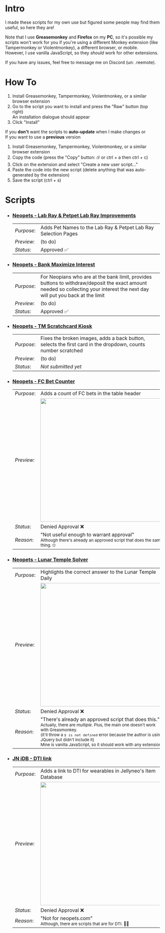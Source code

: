<h1>Intro</h1>
<p>I made these scripts for my own use but figured some people may find them useful, so here they are!</p>

<p>Note that I use <b>Greasemonkey</b> and <b>Firefox</b> on my <b>PC</b>, so it's possible my scripts won't work for you if you're using a different Monkey extension (like Tampermonkey or Violentmonkey), a different browser, or mobile.<br>
However, I use vanilla JavaScript, so they <i>should</i> work for other extensions.</p>

<p>If you have any issues, feel free to message me on Discord (un: .reemote).</p>

<h1>How To</h1>
<ol>
  <li>Install Greasemonkey, Tampermonkey, Violentmonkey, or a similar browser extension</li>
  <li>Go to the script you want to install and press the "Raw" button (top right)<br>
  An installation dialogue should appear</li>
  <li>Click "Install"</li>
</ol>

If you <b>don't</b> want the scripts to <b>auto-update</b> when I make changes or<br>
If you want to use a <b>previous</b> version
<ol>
  <li>Install Greasemonkey, Tampermonkey, Violentmonkey, or a similar browser extension</li>
  <li>Copy the code (press the "Copy" button: ⮺ or ctrl + a then ctrl + c)</li>
  <li>Click on the extension and select "Create a new user script..."</li>
  <li>Paste the code into the new script (delete anything that was auto-generated by the extension)</li>
  <li>Save the script (ctrl + s)</li>
</ol>

<h1>Scripts</h1>
<ul>
    <li>
      <h3><a  target="_blank" 
            href="https://github.com/0o0slytherinpride0o0/Neopets-Scripts-Redesign/blob/main/Neopets%20-%20Lab%20Ray%20%26%20Petpet%20Lab%20Ray%20Improvements.user.js">
        Neopets - Lab Ray & Petpet Lab Ray Improvements</a></h3>
      <table>
        <tr>
          <td><i>Purpose</i>:</td>
          <td>Adds Pet Names to the Lab Ray & Petpet Lab Ray Selection Pages</td>
        </tr>
        <tr>
          <td><i>Preview</i>:</td>
          <td>(to do)</td>
        </tr>
        <tr>
          <td><i>Status</i>:</td>
          <td>Approved ✅</td>
        </tr>
      </table>
    </li>
    <li>
      <h3><a  target="_blank"
            href="https://github.com/0o0slytherinpride0o0/Neopets-Scripts-Redesign/blob/main/Neopets%20-%20Bank%20Maximize%20Interest.user.js">
        Neopets - Bank Maximize Interest</a></h3>
      <table>
        <tr>
          <td><i>Purpose</i>:</td>
          <td>For Neopians who are at the bank limit, provides buttons to withdraw/deposit the exact amount needed so collecting your interest the next day will put you back at the limit</td>
        </tr>
        <tr>
          <td><i>Preview</i>:</td>
          <td>(to do)</td>
        </tr>
        <tr>
          <td><i>Status</i>:</td>
          <td>Approved ✅</td>
        </tr>
      </table>
    </li>
    <li>
      <h3><a  target="_blank"
            href="https://github.com/0o0slytherinpride0o0/Neopets-Scripts-Redesign/blob/main/Neopets%20-%20TM%20Scratchcard%20Kiosk.user.js">
        Neopets - TM Scratchcard Kiosk</a></h3>
      <table>
        <tr>
          <td><i>Purpose</i>:</td>
          <td>Fixes the broken images, adds a back button, selects the first card in the dropdown, counts number scratched</td>
        </tr>
        <tr>
          <td><i>Preview</i>:</td>
          <td>(to do)</td>
        </tr>
        <tr>
          <td><i>Status</i>:</td>
          <td><i>Not submitted yet</i></td>
        </tr>
      </table>
    </li>
    <li>
      <h3><a  target="_blank"
            href="https://github.com/0o0slytherinpride0o0/Neopets-Scripts-Redesign/blob/main/Neopets%20-%20FC%20Bet%20Counter.user.js">
        Neopets - FC Bet Counter</a></h3>
      <table>
        <tr>
          <td><i>Purpose</i>:</td>
          <td>Adds a count of FC bets in the table header</td>
        </tr>
        <tr>
          <td><i>Preview</i>:</td>
          <td><a href="https://i.imgur.com/j2OuMuz.png" target="_blank"><img width="400" src="https://i.imgur.com/j2OuMuz.png"></a></td>
        </tr>
        <tr>
          <td><i>Status</i>:</td>
          <td>Denied Approval ❌</td>
        </tr>
        <tr>
          <td><i>Reason</i>:</td>
          <td>"Not useful enough to warrant approval"<br>
            <sub>Although there's already an approved script that does the same thing. 🙄</sub></td>
        </tr>
      </table>
    </li>
    <li>
      <h3><a  target="_blank"
            href="https://github.com/0o0slytherinpride0o0/Neopets-Scripts-Redesign/blob/main/Neopets%20-%20Lunar%20Temple%20Solver.user.js">
      Neopets - Lunar Temple Solver</a></h3>
      <table>
        <tr>
          <td><i>Purpose</i>:</td>
          <td>Highlights the correct answer to the Lunar Temple Daily</td>
        </tr>
        <tr>
          <td><i>Preview</i>:</td>
          <td><a href="https://i.imgur.com/pMAGINP.png" target="_blank"><img width="400" src="https://i.imgur.com/pMAGINP.png"></a></td>
        </tr>
        <tr>
          <td><i>Status</i>:</td>
          <td>Denied Approval ❌</td>
        </tr>
        <tr>
          <td><i>Reason</i>:</td>
          <td>"There's already an approved script that does this."<br>
            <sub>Actually, there are <i>multiple</i>. Plus, the main one doesn't work with Greasmonkey.<br>
              (it'll throw a <code>$ is not defined</code> error because the author is using JQuery but didn't include it)<br>
              Mine is vanilla JavaScript, so it should work with any extension.</sub>
          </td>
        </tr>
      </table>
    </li>
    <li>
      <h3><a  target="_blank"
            href="https://github.com/0o0slytherinpride0o0/Neopets-Scripts-Redesign/blob/main/JN%20iDB%20-%20DTI%20link.user.js">
        JN iDB - DTI link</a></h3>
      <table>
        <tr>
          <td><i>Purpose</i>:</td>
          <td>Adds a link to DTI for wearables in Jellyneo's Item Database</td>
        </tr>
        <tr>
          <td><i>Preview</i>:</td>
          <td><a href="https://i.imgur.com/xMiCaAE.png" target="_blank"><img width="400" src="https://i.imgur.com/xMiCaAE.png"></a></td>
        </tr>
        <tr>
          <td><i>Status</i>:</td>
          <td>Denied Approval ❌</td>
        </tr>
        <tr>
          <td><i>Reason</i>:</td>
          <td>"Not for neopets.com"<br>
            <sub> Although, there are scripts that are for DTI. 🤷‍♀️</sub>
          </td>
        </tr>
      </table>
    </li>
</ul>

